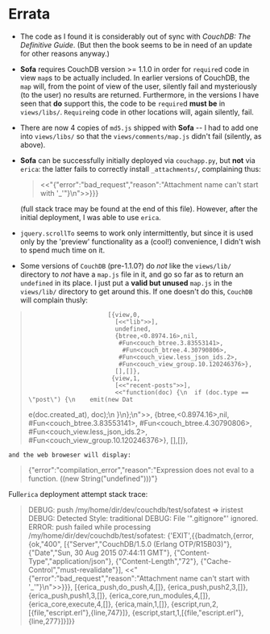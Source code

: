 Errata
==========

* The code as I found it is considerably out of sync with *CouchDB:
  The Definitive Guide*. (But then the book seems to be in need of an
  update for other reasons anyway.)

* **Sofa** requires CouchDB version >= 1.1.0 in order for `require`d
    code in view `map`s to be actually included. In earlier versions
    of CouchDB, the `map` will, from the point of view of the user,
    silently fail and mysteriously (to the user) no results are
    returned.  Furthermore, in the versions I have seen that **do**
    support this, the code to be `require`d **must be** in
    `views/libs/`. `Require`ing code in other locations will, again
    silently, fail.

* There are now 4 copies of `md5.js` shipped with **Sofa** -- I had to
  add one into `views/libs/` so that the `views/comments/map.js`
  didn't fail (silently, as above).

* **Sofa** can be successfully initially deployed via `couchapp.py`,
    but **not** via `erica`: the latter fails to correctly install
    `_attachments/`, complaining thus: 

	>  <<"{\"error\":\"bad_request\",\"reason\":\"Attachment name can't start with '_'\"}\n">>}}}
	
	(full stack trace may be found at the end of this file).  However,
	after the initial deployment, I was able to use `erica`.

* `jquery.scrollTo` seems to work only intermittently, but since it is
  used only by the 'preview' functionality as a (cool!) convenience, I
  didn't wish to spend much time on it.

* Some versions of `CouchDB` (pre-1.1.0?) do *not* like the
  `views/lib/` directory to *not* have a `map.js` file in it, and go
  so far as to return an `undefined` in its place. I just put a
  **valid but unused** `map.js` in the `views/lib/` directory to get
  around this. If one doesn't do this, `CouchDB` will complain thusly:

>                           [{view,0,
>                             [<<"lib">>],
>                             undefined,
>                             {btree,<0.8974.16>,nil,
>                              #Fun<couch_btree.3.83553141>,
>                               #Fun<couch_btree.4.30790806>,
>                              #Fun<couch_view.less_json_ids.2>,
>                              #Fun<couch_view_group.10.120246376>},
>                             [],[]},
>                            {view,1,
>                             [<<"recent-posts">>],
>                             <<"function(doc) {\n  if (doc.type == \"post\") {\n    emit(new Dat
> e(doc.created_at), doc);\n  }\n};\n">>,
>                             {btree,<0.8974.16>,nil,
>                              #Fun<couch_btree.3.83553141>,
>                              #Fun<couch_btree.4.30790806>,
>                              #Fun<couch_view.less_json_ids.2>,
>                              #Fun<couch_view_group.10.120246376>},
>                             [],[]},

	and the web broweser will display:

> {"error":"compilation_error","reason":"Expression does not eval to a function. ((new String(\"undefined\")))"}


Full`erica` deployment attempt stack trace:

> DEBUG: push /my/home/dir/dev/couchdb/test/sofatest => iristest
> DEBUG: Detected Style: traditional 
> DEBUG: File '".gitignore"' ignored.
> ERROR: push failed while processing /my/home/dir/dev/couchdb/test/sofatest: {'EXIT',{{badmatch,{error,{ok,"400",
>                               [{"Server","CouchDB/1.5.0 (Erlang OTP/R15B03)"},
>                                {"Date","Sun, 30 Aug 2015 07:44:11 GMT"},
>                                {"Content-Type","application/json"},
>                                {"Content-Length","72"},
>                                {"Cache-Control","must-revalidate"}],
>                               <<"{\"error\":\"bad_request\",\"reason\":\"Attachment name can't start with '_'\"}\n">>}}},
>          [{erica_push,do_push,4,[]},
>           {erica_push,push2,3,[]},
>           {erica_push,push1,3,[]},
>           {erica_core,run_modules,4,[]},
>           {erica_core,execute,4,[]},
>           {erica,main,1,[]},
>           {escript,run,2,[{file,"escript.erl"},{line,747}]},
>           {escript,start,1,[{file,"escript.erl"},{line,277}]}]}}
